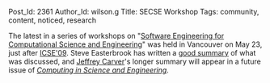 Post_Id: 2361
Author_Id: wilson.g
Title: SECSE Workshop
Tags: community, content, noticed, research

<p>The latest in a series of workshops on "<a href="http://www.cs.ua.edu/~SECSE09/">Software Engineering for Computational Science and Engineering</a>" was held in Vancouver on May 23, just after <a href="http://www.cs.uoregon.edu/events/icse2009/home/">ICSE'09</a>. Steve Easterbrook has written a <a href="http://www.easterbrook.ca/steve/?p=497">good summary</a> of what was discussed, and <a href="http://www.cs.ua.edu/~carver/">Jeffrey Carver</a>'s longer summary will appear in a future issue of <a href="http://cise.aip.org/"><em>Computing in Science and Engineering</em></a>.</p>
